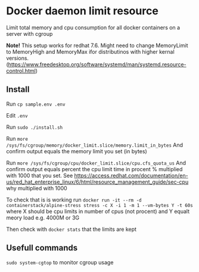 # Docker daemon limit resource

Limit total memory and cpu consumption for all docker containers on a server with cgroup

**Note!** This setup works for redhat 7.6. Might need to change MemoryLimit to 
MemoryHigh and MemoryMax ifor distributinos with higher kernal versions.
 (https://www.freedesktop.org/software/systemd/man/systemd.resource-control.html)

## Install

Run
`cp sample.env .env`

Edit `.env`

Run
`sudo ./install.sh`

Run
`more /sys/fs/cgroup/memory/docker_limit.slice/memory.limit_in_bytes`
And confirm output equals the memory limit you set (in bytes)

Run
`more /sys/fs/cgroup/cpu/docker_limit.slice/cpu.cfs_quota_us`
And confirm output equals percent the cpu limit time in procent % 
multiplied with 1000 that you set. See https://access.redhat.com/documentation/en-us/red_hat_enterprise_linux/6/html/resource_management_guide/sec-cpu why multiplied with 1000

To check that is is working run 
`docker run -it --rm -d containerstack/alpine-stress stress -c X -i 1 -m 1 --vm-bytes Y -t 60s`
where X should be cpu limits in number of cpus (not procent) and Y equalt meory load 
e.g. 4000M or 3G

Then check with `docker stats` that the limits are kept 

## Usefull commands

`sudo system-cgtop` to monitor cgroup usage

